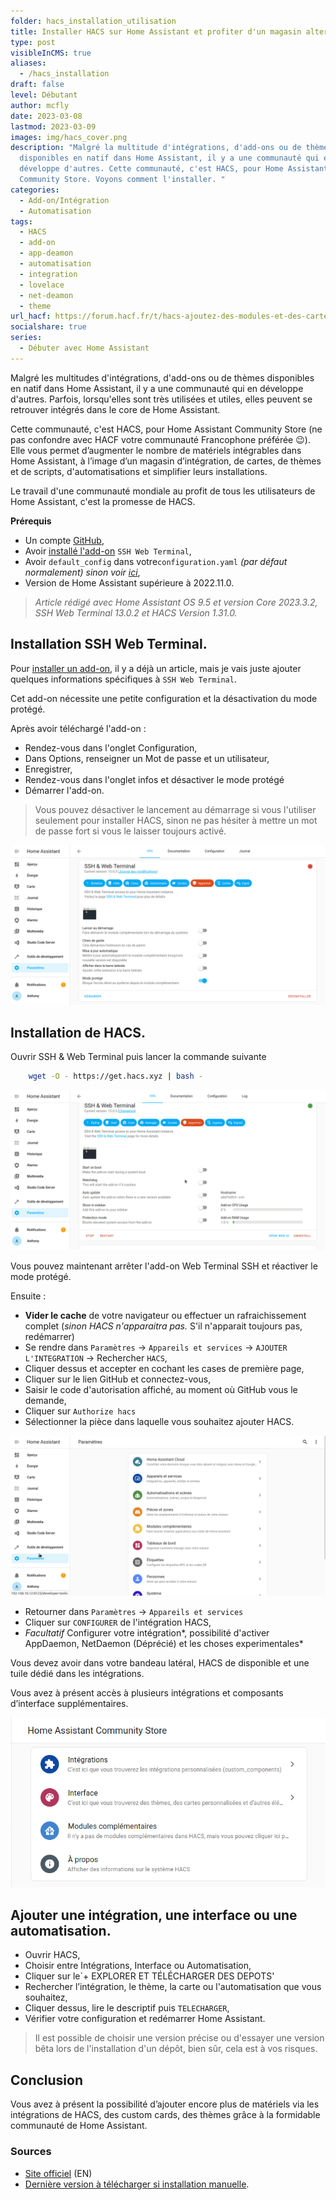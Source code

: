 ```yaml
---
folder: hacs_installation_utilisation
title: Installer HACS sur Home Assistant et profiter d'un magasin alternatif.
type: post
visibleInCMS: true
aliases:
  - /hacs_installation
draft: false
level: Débutant
author: mcfly
date: 2023-03-08
lastmod: 2023-03-09
images: img/hacs_cover.png
description: "Malgré la multitude d'intégrations, d'add-ons ou de thèmes
  disponibles en natif dans Home Assistant, il y a une communauté qui en
  développe d'autres. Cette communauté, c'est HACS, pour Home Assistant
  Community Store. Voyons comment l'installer. "
categories:
  - Add-on/Intégration
  - Automatisation
tags:
  - HACS
  - add-on
  - app-deamon
  - automatisation
  - integration
  - lovelace
  - net-deamon
  - theme
url_hacf: https://forum.hacf.fr/t/hacs-ajoutez-des-modules-et-des-cartes-personnalisees/359
socialshare: true
series:
  - Débuter avec Home Assistant
---
```

Malgré les multitudes d'intégrations, d'add-ons ou de thèmes disponibles en natif dans Home Assistant, il y a une communauté qui en développe d'autres. Parfois, lorsqu'elles sont très utilisées et utiles, elles peuvent se retrouver intégrés dans le core de Home Assistant.

Cette communauté, c'est HACS, pour Home Assistant Community Store (ne pas confondre avec HACF votre communauté Francophone préférée :wink:). 
Elle vous permet d’augmenter le nombre de matériels intégrables dans Home Assistant, à l’image d’un magasin d’intégration, de cartes, de thèmes et de scripts, d'automatisations et simplifier leurs installations.

Le travail d'une communauté mondiale au profit de tous les utilisateurs de Home Assistant, c'est la promesse de HACS. 

**Prérequis**

* Un compte [GitHub](https://github.com/),
* Avoir [installé l'add-on](/ha_addon_installation) `SSH Web Terminal`,
* Avoir `default_config` dans votre`configuration.yaml` *(par défaut normalement) sinon voir [ici](https://www.home-assistant.io/integrations/my/)*,
* Version de Home Assistant supérieure à 2022.11.0.

> *Article rédigé avec Home Assistant OS 9.5 et version Core 2023.3.2, SSH Web Terminal 13.0.2 et HACS Version 1.31.0.*

## Installation SSH Web Terminal.

Pour [installer un add-on](/ha_addon_installation), il y a déjà un article, mais je vais juste ajouter quelques informations spécifiques à `SSH Web Terminal`.

Cet add-on nécessite une petite configuration et la désactivation du mode protégé.

Après avoir téléchargé l'add-on :

* Rendez-vous dans l'onglet Configuration,
* Dans Options, renseigner un Mot de passe et un utilisateur,
* Enregistrer,
* Rendez-vous dans l'onglet infos et désactiver le mode protégé
* Démarrer l'add-on.

> Vous pouvez désactiver le lancement au démarrage si vous l'utiliser seulement pour installer HACS, sinon ne pas hésiter à mettre un mot de passe fort si vous le laisser toujours activé.

![Add-on Web Terminal SSH Configuration](img/terminal_ssh_configuration.gif "Add-on Web Terminal SSH Configuration")

## Installation de HACS.

Ouvrir SSH & Web Terminal puis lancer la commande suivante 

```bash
    wget -O - https://get.hacs.xyz | bash -
```



![Installation de HACS en SSH depuis Home Assistant](img/hacs_installation_ssh.gif "Installation de HACS en SSH depuis Home Assistant")

Vous pouvez maintenant arrêter l'add-on Web Terminal SSH et réactiver le mode protégé.

Ensuite :

* **Vider le cache** de votre navigateur ou effectuer un rafraichissement complet (*sinon HACS n'apparaitra pas.* S'il n'apparait toujours pas, redémarrer)
* Se rendre dans `Paramètres` ->  `Appareils et services` ->  `AJOUTER L'INTEGRATION` ->  Rechercher `HACS`,
* Cliquer dessus et accepter en cochant les cases de première page,
* Cliquer sur le lien GitHub et connectez-vous,
* Saisir le code d'autorisation affiché, au moment où GitHub vous le demande,
* Cliquer sur `Authorize hacs`
* Sélectionner la pièce dans laquelle vous souhaitez ajouter HACS.

![Ajouter HACS à votre Home Assistant](img/hacs_integration.gif "Ajouter HACS à Home Assistant")

* Retourner dans `Paramètres` ->  `Appareils et services` 
* Cliquer sur `CONFIGURER` de l'intégration HACS,
* *Facultatif* Configurer votre intégration*, possibilité d'activer AppDaemon, NetDaemon (Déprécié) et les choses experimentales*

Vous devez avoir dans votre bandeau latéral, HACS de disponible et une tuile dédié dans les intégrations.

Vous avez à présent accès à plusieurs intégrations et composants d’interface supplémentaires.

![Interface de HACS](img/hacs_interface.png "Interface de HACS")

## Ajouter une intégration, une interface ou une automatisation.

* Ouvrir HACS, 
* Choisir entre Intégrations, Interface ou Automatisation,
* Cliquer sur le`+ EXPLORER ET TÉLÉCHARGER DES DEPOTS' 
* Rechercher l’intégration, le thème, la carte ou l'automatisation que vous souhaitez,
* Cliquer dessus, lire le descriptif puis `TELECHARGER`,
* Vérifier votre configuration et redémarrer Home Assistant.

> Il est possible de choisir une version précise ou d'essayer une version bêta lors de l'installation d'un dépôt, bien sûr, cela est à vos risques.

## Conclusion

Vous avez à présent la possibilité d’ajouter encore plus de matériels via les intégrations de HACS, des custom cards, des thèmes grâce à la formidable communauté de Home Assistant.

### Sources

* [Site officiel](<* https://hacs.xyz/>) (EN)
* [Dernière version à télécharger si installation manuelle](https://github.com/hacs/integration/releases).